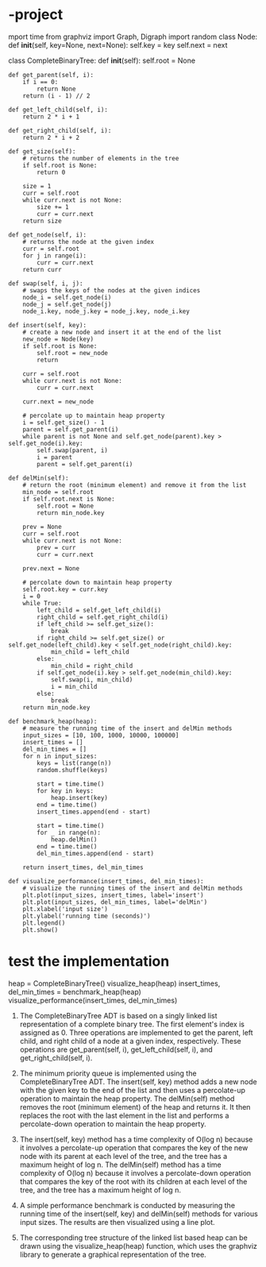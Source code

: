 # -project
mport time
from graphviz import Graph, Digraph
import random
class Node:
    def __init__(self, key=None, next=None):
        self.key = key
        self.next = next

class CompleteBinaryTree:
    def __init__(self):
        self.root = None

    def get_parent(self, i):
        if i == 0:
            return None
        return (i - 1) // 2

    def get_left_child(self, i):
        return 2 * i + 1

    def get_right_child(self, i):
        return 2 * i + 2

    def get_size(self):
        # returns the number of elements in the tree
        if self.root is None:
            return 0

        size = 1
        curr = self.root
        while curr.next is not None:
            size += 1
            curr = curr.next
        return size

    def get_node(self, i):
        # returns the node at the given index
        curr = self.root
        for j in range(i):
            curr = curr.next
        return curr

    def swap(self, i, j):
        # swaps the keys of the nodes at the given indices
        node_i = self.get_node(i)
        node_j = self.get_node(j)
        node_i.key, node_j.key = node_j.key, node_i.key

    def insert(self, key):
        # create a new node and insert it at the end of the list
        new_node = Node(key)
        if self.root is None:
            self.root = new_node
            return

        curr = self.root
        while curr.next is not None:
            curr = curr.next

        curr.next = new_node

        # percolate up to maintain heap property
        i = self.get_size() - 1
        parent = self.get_parent(i)
        while parent is not None and self.get_node(parent).key > self.get_node(i).key:
            self.swap(parent, i)
            i = parent
            parent = self.get_parent(i)

    def delMin(self):
        # return the root (minimum element) and remove it from the list
        min_node = self.root
        if self.root.next is None:
            self.root = None
            return min_node.key

        prev = None
        curr = self.root
        while curr.next is not None:
            prev = curr
            curr = curr.next

        prev.next = None

        # percolate down to maintain heap property
        self.root.key = curr.key
        i = 0
        while True:
            left_child = self.get_left_child(i)
            right_child = self.get_right_child(i)
            if left_child >= self.get_size():
                break
            if right_child >= self.get_size() or self.get_node(left_child).key < self.get_node(right_child).key:
                min_child = left_child
            else:
                min_child = right_child
            if self.get_node(i).key > self.get_node(min_child).key:
                self.swap(i, min_child)
                i = min_child
            else:
                break
        return min_node.key

    def benchmark_heap(heap):
        # measure the running time of the insert and delMin methods
        input_sizes = [10, 100, 1000, 10000, 100000]
        insert_times = []
        del_min_times = []
        for n in input_sizes:
            keys = list(range(n))
            random.shuffle(keys)

            start = time.time()
            for key in keys:
                heap.insert(key)
            end = time.time()
            insert_times.append(end - start)

            start = time.time()
            for _ in range(n):
                heap.delMin()
            end = time.time()
            del_min_times.append(end - start)

        return insert_times, del_min_times

    def visualize_performance(insert_times, del_min_times):
        # visualize the running times of the insert and delMin methods
        plt.plot(input_sizes, insert_times, label='insert')
        plt.plot(input_sizes, del_min_times, label='delMin')
        plt.xlabel('input size')
        plt.ylabel('running time (seconds)')
        plt.legend()
        plt.show()

# test the implementation
heap = CompleteBinaryTree()
visualize_heap(heap)
insert_times, del_min_times = benchmark_heap(heap)
visualize_performance(insert_times, del_min_times)










1.	The CompleteBinaryTree ADT is based on a singly linked list representation of a complete binary tree. The first element's index is assigned as 0. Three operations are implemented to get the parent, left child, and right child of a node at a given index, respectively. These operations are get_parent(self, i), get_left_child(self, i), and get_right_child(self, i).

2.	The minimum priority queue is implemented using the CompleteBinaryTree ADT. The insert(self, key) method adds a new node with the given key to the end of the list and then uses a percolate-up operation to maintain the heap property. The delMin(self) method removes the root (minimum element) of the heap and returns it. It then replaces the root with the last element in the list and performs a percolate-down operation to maintain the heap property.


3.	The insert(self, key) method has a time complexity of O(log n) because it involves a percolate-up operation that compares the key of the new node with its parent at each level of the tree, and the tree has a maximum height of log n. The delMin(self) method has a time complexity of O(log n) because it involves a percolate-down operation that compares the key of the root with its children at each level of the tree, and the tree has a maximum height of log n.

4.	A simple performance benchmark is conducted by measuring the running time of the insert(self, key) and delMin(self) methods for various input sizes. The results are then visualized using a line plot.


5.	The corresponding tree structure of the linked list based heap can be drawn using the visualize_heap(heap) function, which uses the graphviz library to generate a graphical representation of the tree.

